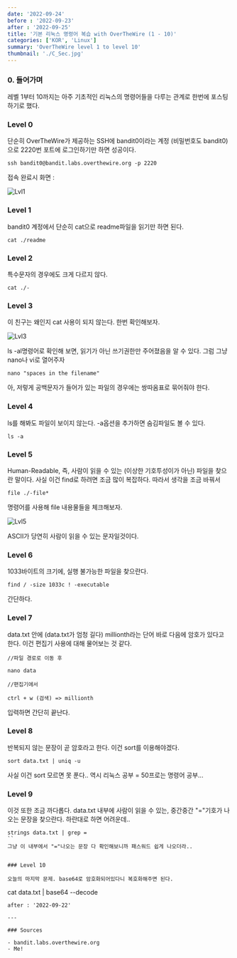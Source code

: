 ```yaml
---
date: '2022-09-24'
before : '2022-09-23'
after : '2022-09-25'
title: '기본 리눅스 명령어 복습 with OverTheWire (1 - 10)'
categories: ['KOR', 'Linux']
summary: 'OverTheWire level 1 to level 10'
thumbnail: './C_Sec.jpg'
---
```


### 0. 들어가며


레벨 1부터 10까지는 아주 기초적인 리눅스의 명령어들을 다루는 관계로 한번에 포스팅하기로 했다.


### Level 0


단순히 OverTheWire가 제공하는 SSH에 bandit0이라는 계정 (비밀번호도 bandit0)으로 2220번 포트에 로그인하기만 하면 성공이다.

```
ssh bandit0@bandit.labs.overthewire.org -p 2220
```

접속 완료시 화면 :

![Lvl1](../contentImages/unknown_002.png)

### Level 1


bandit0 계정에서 단순히 cat으로 readme파일을 읽기만 하면 된다.

```
cat ./readme
```

### Level 2

특수문자의 경우에도 크게 다르지 않다.

```
cat ./-
```

### Level 3

이 친구는 왜인지 cat 사용이 되지 않는다. 한번 확인해보자.

![Lvl3](../contentImages/unknown_005.png)

 ls -al명령어로 확인해 보면, 읽기가 아닌 쓰기권한만 주어졌음을 알 수 있다. 그럼 그냥 nano나 vi로 열어주자

```
nano "spaces in the filename"
```

아, 저렇게 공백문자가 들어가 있는 파일의 경우에는 쌍따옴표로 묶어줘야 한다.


### Level 4

ls를 해봐도 파일이 보이지 않는다. -a옵션을 추가하면 숨김파일도 볼 수 있다.

```
ls -a
```

### Level 5

Human-Readable, 즉, 사람이 읽을 수 있는 (이상한 기호투성이가 아닌) 파일을 찾으란 말이다. 사실 이건 find로 하려면 조금 많이 복잡하다. 따라서 생각을 조금 바꿔서

```
file ./-file*
```

명령어를 사용해 file 내용물들을 체크해보자.

![Lvl5](../contentImages/unknown_007.png)

ASCII가 당연히 사람이 읽을 수 있는 문자일것이다.


### Level 6

1033바이트의 크기에, 실행 불가능한 파일을 찾으란다.

```
find / -size 1033c ! -executable
```

간단하다.


### Level 7 

data.txt 안에 (data.txt가 엄청 길다) millionth라는 단어 바로 다음에 암호가 있다고 한다. 이건 편집기 사용에 대해 물어보는 것 같다.

```
//파일 경로로 이동 후

nano data

//편집기에서

ctrl + w (검색) => millionth 
```

입력하면 간단히 끝난다.


### Level 8

반복되지 않는 문장이 곧 암호라고 한다. 이건 sort를 이용해야겠다.

```
sort data.txt | uniq -u
```

사실 이건 sort 모르면 못 푼다.. 역시 리눅스 공부 = 50프로는 명령어 공부...

### Level 9

이것 또한 조금 까다롭다. data.txt 내부에 사람이 읽을 수 있는, 중간중간 "="기호가 나오는 문장을 찾으란다. 하란대로 하면 어려운데..

```
strings data.txt | grep =
``
그냥 이 내부에서 "="나오는 문장 다 확인해보니까 패스워드 쉽게 나오더라..


### Level 10

오늘의 마지막 문제. base64로 암호화되어있다니 복호화해주면 된다.

```
cat data.txt | base64 --decode
```before : '2022-09-20'
after : '2022-09-22'

---

### Sources

- bandit.labs.overthewire.org
- Me!

